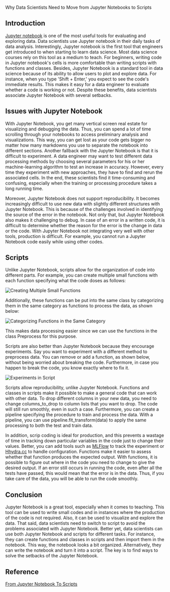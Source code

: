 Why Data Scientists Need to Move from Jupyter Notebooks to Scripts

## Introduction

[Jupyter notebook](https://jupyter.org/) is one of the most useful tools for evaluating and exploring data. Data scientists use Jupyter notebook in their daily tasks of data analysis. Interestingly, Jupyter notebook is the first tool that engineers get introduced to when starting to learn data science. Most data science courses rely on this tool as a medium to teach. For beginners, writing code in Jupyter notebook&#39;s cells is more comfortable than writing scripts with functions and classes. Besides, Jupyter Notebook is a standard tool in data science because of its ability to allow users to plot and explore data. For instance, when you type &#39;Shift + Enter,&#39; you expect to see the code&#39;s immediate results. This makes it easy for a data engineer to evaluate whether a code is working or not. Despite these benefits, data scientists associate Jupyter Notebook with several setbacks.

## Issues with Jupyter Notebook

With Jupyter Notebook, you get many vertical screen real estate for visualizing and debugging the data. Thus, you can spend a lot of time scrolling through your notebooks to access preliminary analysis and visualizations. This way, you can get lost as your code gets bigger no matter how many markdowns you use to separate the notebook into different sections. Another fallback with the Jupyter Notebook is that it is difficult to experiment. A data engineer may want to test different data processing methods by choosing several parameters for his or her machine-learning algorithm to test an increase in accuracy. However, every time they experiment with new approaches, they have to find and rerun the associated cells. In the end, these scientists find it time-consuming and confusing, especially when the training or processing procedure takes a long running time.

Moreover, Jupyter Notebook does not support reproducibility. It becomes increasingly difficult to use new data with slightly different structures with Jupyter Notebook. This is because of the challenges involved in identifying the source of the error in the notebook. Not only that, but Jupyter Notebook also makes it challenging to debug. In case of an error in a written code, it is difficult to determine whether the reason for the error is the change in data or the code. With Jupyter Notebook not integrating very well with other tools, production is difficult. For example, you cannot run a Jupyter Notebook code easily while using other codes.

## Scripts

Unlike Jupyter Notebook, scripts allow for the organization of code into different parts. For example, you can create multiple small functions with each function specifying what the code doses as follows:

![Creating Multiple Small Functions](/engineering-education/why-data-scientists-need-to-move-from-jupyter-notebooks-to-scripts/creating-multiple-small-functions.png)

Additionally, these functions can be put into the same class by categorizing them in the same category as functions to process the data, as shown below:

![Categorizing Functions in the Same Category](/engineering-education/why-data-scientists-need-to-move-from-jupyter-notebooks-to-scripts/categorizing-functions-in-the-same-category.png)

This makes data processing easier since we can use the functions in the class Preprocess for this purpose.

Scripts are also better than Jupyter Notebook because they encourage experiments. Say you want to experiment with a different method to preprocess data. You can remove or add a function, as shown below, without being worried about breaking the code. Furthermore, in case you happen to break the code, you know exactly where to fix it.

![Experiments in Script](/engineering-education/why-data-scientists-need-to-move-from-jupyter-notebooks-to-scripts/experiments.png)

Scripts allow reproducibility, unlike Jupyter Notebook. Functions and classes in scripts make it possible to make a general code that can work with other data. To drop different columns in your new data, you need to change columns_to_drop to column lists that you want to drop. The code will still run smoothly, even in such a case. Furthermore, you can create a pipeline specifying the procedure to train and process the data. With a pipeline, you can use pipeline.fit_transform(data) to apply the same processing to both the test and train data.

In addition, scrip coding is ideal for production, and this prevents a wastage of time in tracking down particular variables in the code just to change their values. Better, you can add tools such as [MLFlow](https://mlflow.org/) to track the experiment or [Hhydra.cc](https://hydra.cc/) to handle configuration. Functions make it easier to assess whether that function produces the expected output. With functions, it is possible to figure out where in the code you need to change to give the desired output. If an error still occurs in running the code, even after all the tests have passed, this would mean that the error is in the data. Thus, if you take care of the data, you will be able to run the code smoothly.

## Conclusion

Jupyter Notebook is a great tool, especially when it comes to teaching. This tool can be used to write small codes and in instances where the production of the code is not required. Also, it can be used to visualize and explore the data. That said, data scientists need to switch to script to avoid the problems associated with Jupyter Notebook. Better yet, data scientists can use both Jupyter Notebook and scripts for different tasks. For instance, they can create functions and classes in scripts and then import them in the notebook. This way, the notebook looks a bit organized. Alternatively, they can write the notebook and turn it into a script. The key is to find ways to solve the setbacks of the Jupyter Notebook.

## Reference 
[From Jupyter Notebook To Scripts](https://towardsdatascience.com/from-jupyter-notebook-to-sc-582978d3c0c)